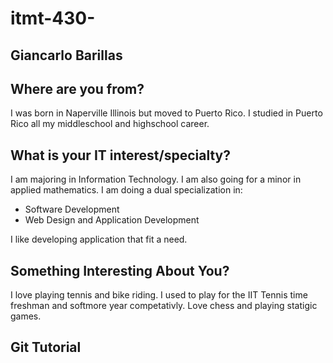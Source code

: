 # itmt-430-
## Giancarlo Barillas
## Where are you from?
I was born in Naperville Illinois but moved to Puerto Rico. I studied in Puerto Rico all my middleschool and highschool career.
## What is your IT interest/specialty?
I am majoring in Information Technology. I am also going for a minor in applied mathematics. I am doing a dual specialization in: 
- Software Development
- Web Design and Application Development

I like developing application that fit a need.
## Something Interesting About You?
I love playing tennis and bike riding. I used to play for the IIT Tennis time freshman and softmore year competativly. Love chess and playing statigic games.
## Git Tutorial
